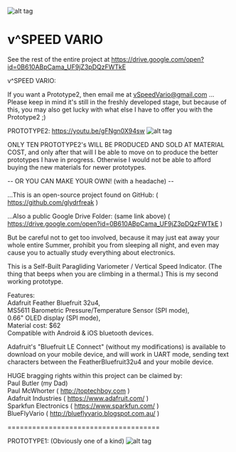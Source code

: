 ![alt tag](https://github.com/glydrfreak/vSpeedVario/blob/master/logo.jpg)

# v^SPEED VARIO
See the rest of the entire project at https://drive.google.com/open?id=0B610ABpCama_UF9jZ3pDQzFWTkE


v^SPEED VARIO:

If you want a Prototype2, then email me at vSpeedVario@gmail.com ... Please keep in mind it's still in the freshly developed stage, but because of this, you may also get lucky with what else I have to offer you with the Prototype2 ;)

PROTOTYPE2: https://youtu.be/gFNgn0X94sw
![alt tag](https://github.com/glydrfreak/vSpeedVario/blob/master/PROTOTYPE2.jpg)



ONLY TEN PROTOTYPE2's WILL BE PRODUCED AND SOLD AT MATERIAL COST, and only after that will I be able to move on to produce the better prototypes I have in progress. Otherwise I would not be able to afford buying the new materials for newer prototypes. 

-- OR YOU CAN MAKE YOUR OWN! (with a headache) --

...This is an open-source project found on GitHub:
( https://github.com/glydrfreak )

...Also a public Google Drive Folder: (same link above)
( https://drive.google.com/open?id=0B610ABpCama_UF9jZ3pDQzFWTkE )

But be careful not to get too involved, because it may just eat away your whole entire Summer, prohibit you from sleeping all night, and even may cause you to actually study everything about electronics.
 
This is a Self-Built Paragliding Variometer / Vertical Speed Indicator. (The thing that beeps when you are climbing in a thermal.) This is my second working prototype. 

Features:<br />
Adafruit Feather Bluefruit 32u4,<br />
MS5611 Barometric Pressure/Temperature Sensor (SPI mode),<br />
0.66" OLED display (SPI mode),<br />
Material cost: $62<br />
Compatible with Android & iOS bluetooth devices. <br />

Adafruit's "Bluefruit LE Connect" (without my modifications) is available to download on your mobile device, and will work in UART mode, sending text characters between the FeatherBluefruit32u4 and your mobile device.

HUGE bragging rights within this project can be claimed by:<br />
Paul Butler (my Dad)<br />
Paul McWhorter ( http://toptechboy.com )<br />
Adafruit Industries ( https://www.adafruit.com/ )<br />
Sparkfun Electronics ( https://www.sparkfun.com/ )<br />
BlueFlyVario ( http://blueflyvario.blogspot.com.au/ )<br />



=====================================

PROTOTYPE1: (Obviously one of a kind)
![alt tag](https://github.com/glydrfreak/vSpeedVario/blob/master/PROTOTYPE1.jpg)

